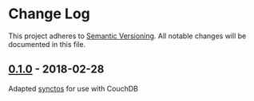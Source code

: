# Change Log
This project adheres to [Semantic Versioning](http://semver.org/). All notable changes will be documented in this file.

## [0.1.0] - 2018-02-28
Adapted [synctos](https://github.com/Kashoo/synctos) for use with CouchDB

[Unreleased]: https://github.com/OldSneerJaw/couchster/compare/v0.1.0...HEAD
[0.1.0]: https://github.com/OldSneerJaw/couchster/compare/73ba6a5...v0.1.0
